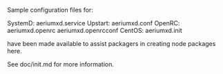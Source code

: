 Sample configuration files for:

SystemD: aeriumxd.service
Upstart: aeriumxd.conf
OpenRC:  aeriumxd.openrc
         aeriumxd.openrcconf
CentOS:  aeriumxd.init

have been made available to assist packagers in creating node packages here.

See doc/init.md for more information.
